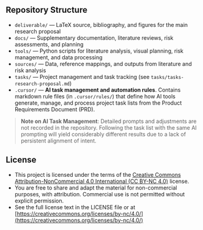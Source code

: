 ## Repository Structure

- `deliverable/` — LaTeX source, bibliography, and figures for the main research proposal
- `docs/` — Supplementary documentation, literature reviews, risk assessments, and planning
- `tools/` — Python scripts for literature analysis, visual planning, risk management, and data processing
- `sources/` — Data, reference mappings, and outputs from literature and risk analysis
- `tasks/` — Project management and task tracking (see `tasks/tasks-research-proposal.md`)
- `.cursor/` — **AI task management and automation rules**. Contains markdown rule files (in `.cursor/rules/`) that define how AI tools generate, manage, and process project task lists from the Product Requirements Document (PRD).

> **Note on AI Task Management**: Detailed prompts and adjustments are not recorded in the repository. Following the task list with the same AI prompting will yield considerably different results due to a lack of persistent alignment of intent.

## License

- This project is licensed under the terms of the [Creative Commons Attribution-NonCommercial 4.0 International (CC BY-NC 4.0)](LICENSE) license.
- You are free to share and adapt the material for non-commercial purposes, with attribution. Commercial use is not permitted without explicit permission.
- See the full license text in the LICENSE file or at [https://creativecommons.org/licenses/by-nc/4.0/](https://creativecommons.org/licenses/by-nc/4.0/) 